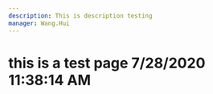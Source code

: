 ```yaml
---
description: This is description testing
manager: Wang.Hui
---
```

# this is a test page 7/28/2020 11:38:14 AM